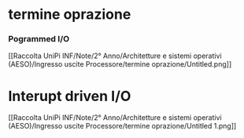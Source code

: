 # termine oprazione

### Pogrammed I/O

[[Raccolta UniPi INF/Note/2° Anno/Architetture e sistemi operativi (AESO)/Ingresso uscite Processore/termine oprazione/Untitled.png]]

# Interupt driven I/O

[[Raccolta UniPi INF/Note/2° Anno/Architetture e sistemi operativi (AESO)/Ingresso uscite Processore/termine oprazione/Untitled 1.png]]
